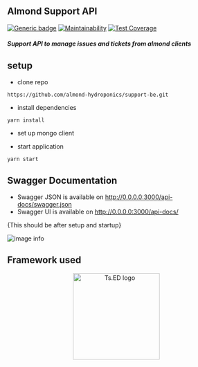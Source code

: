 ## Almond Support API

[![Generic badge](https://img.shields.io/badge/STATUS-Under_Development-gray.svg)](https://shields.io/)
[![Maintainability](https://api.codeclimate.com/v1/badges/671fddd7d79f4e45b183/maintainability)](https://codeclimate.com/github/almond-hydroponics/support-be/maintainability)
[![Test Coverage](https://api.codeclimate.com/v1/badges/671fddd7d79f4e45b183/test_coverage)](https://codeclimate.com/github/almond-hydroponics/support-be/test_coverage)

##### Support API to manage issues and tickets from almond clients

## setup

- clone repo

```
https://github.com/almond-hydroponics/support-be.git
```

- install dependencies

```
yarn install
```

- set up mongo client
  
- start application

```
yarn start
```


## Swagger Documentation

- Swagger JSON is available on http://0.0.0.0:3000/api-docs/swagger.json
- Swagger UI is available on http://0.0.0.0:3000/api-docs/

{This should be after setup and startup}

![image info](./src/utils/*)


## Framework used

<p style="text-align: center" align="center">
 <a href="https://tsed.io" target="_blank"><img src="https://tsed.io/tsed-og.png" width="200" alt="Ts.ED logo"/></a>
</p>
